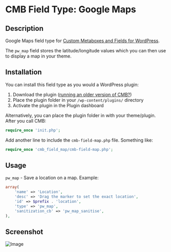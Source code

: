 # CMB Field Type: Google Maps

## Description

Google Maps field type for [Custom Metaboxes and Fields for WordPress](https://github.com/WebDevStudios/Custom-Metaboxes-and-Fields-for-WordPress).

The `pw_map` field stores the latitude/longitude values which you can then use to display a map in your theme.

## Installation

You can install this field type as you would a WordPress plugin:

1. Download the plugin ([running an older version of CMB?](https://github.com/mustardBees/cmb_field_map/releases))
2. Place the plugin folder in your `/wp-content/plugins/` directory
3. Activate the plugin in the Plugin dashboard

Alternatively, you can place the plugin folder in with your theme/plugin. After you call CMB:

```php
require_once 'init.php';
```

Add another line to include the `cmb-field-map.php` file. Something like:

```php
require_once 'cmb_field_map/cmb-field-map.php';
```

## Usage

`pw_map` - Save a location on a map. Example:

```php
array(
	'name' => 'Location',
	'desc' => 'Drag the marker to set the exact location',
	'id' => $prefix . 'location',
	'type' => 'pw_map',
	'sanitization_cb' => 'pw_map_sanitise',
),
```

## Screenshot

![Image](screenshot-1.png?raw=true)